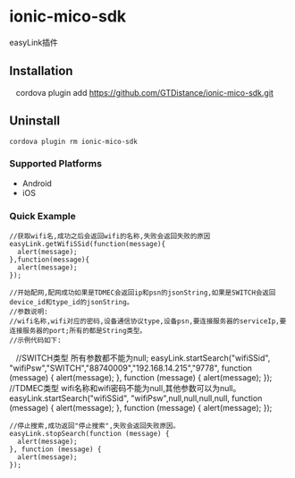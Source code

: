 # ionic-mico-sdk
easyLink插件
## Installation

    cordova plugin add https://github.com/GTDistance/ionic-mico-sdk.git
    
## Uninstall
    cordova plugin rm ionic-mico-sdk
    
### Supported Platforms

- Android
- iOS

### Quick Example
    //获取wifi名,成功之后会返回wifi的名称,失败会返回失败的原因
    easyLink.getWifiSSid(function(message){
      alert(message);
    },function(message){
      alert(message);
    });
    
    //开始配网,配网成功如果是TDMEC会返回ip和psn的jsonString,如果是SWITCH会返回device_id和type_id的jsonString。
    //参数说明:
    //wifi名称,wifi对应的密码,设备通信协议type,设备psn,要连接服务器的serviceIp,要连接服务器的port;所有的都是String类型。
    //示例代码如下:
    //SWITCH类型  所有参数都不能为null;
    easyLink.startSearch("wifiSSid", "wifiPsw","SWITCH","88740009","192.168.14.215","9778", function (message) {
      alert(message);
    }, function (message) {
      alert(message);
    });
    //TDMEC类型  wifi名称和wifi密码不能为null,其他参数可以为null。
    easyLink.startSearch("wifiSSid", "wifiPsw",null,null,null,null, function (message) {
      alert(message);
    }, function (message) {
      alert(message);
    });

    //停止搜索,成功返回"停止搜索",失败会返回失败原因。
    easyLink.stopSearch(function (message) {
      alert(message);
    }, function (message) {
      alert(message);
    });
